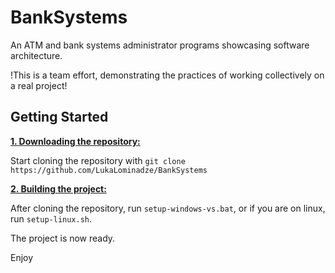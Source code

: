 # BankSystems
An ATM and bank systems administrator programs showcasing software architecture.

!This is a team effort, demonstrating the practices of working collectively on a real project!

## Getting Started
<ins>**1. Downloading the repository:**</ins>

Start cloning the repository with ```git clone https://github.com/LukaLominadze/BankSystems```

<ins>**2. Building the project:**</ins>

After cloning the repository, run ```setup-windows-vs.bat```,
or if you are on linux, run ```setup-linux.sh```. 

The project is now ready.

Enjoy
